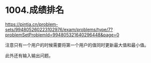 1004.成绩排名
==
https://pintia.cn/problem-sets/994805260223102976/exam/problems/type/7?problemSetProblemId=994805321640296448&page=0

注意只有一个用户的时候需要将第一个用户的值同时更新最大值和最小值。

此外还有输入输出问题。
